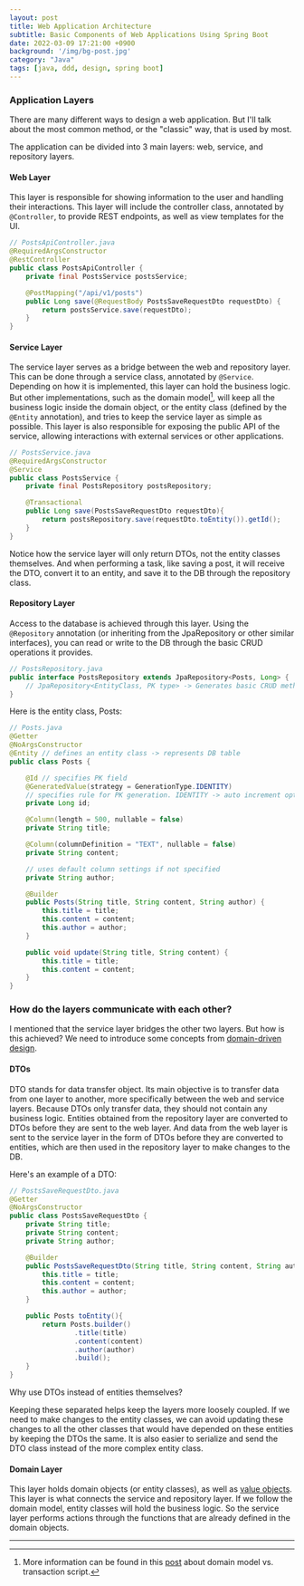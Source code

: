 ```yaml
---
layout: post
title: Web Application Architecture
subtitle: Basic Components of Web Applications Using Spring Boot
date: 2022-03-09 17:21:00 +0900
background: '/img/bg-post.jpg'
category: "Java"
tags: [java, ddd, design, spring boot]
---
```


### Application Layers
There are many different ways to design a web application. But I'll talk about the most common method, or the "classic" way, that is used by most.

The application can be divided into 3 main layers: web, service, and repository layers.


#### Web Layer
This layer is responsible for showing information to the user and handling their interactions. This layer will include the controller class, annotated by `@Controller`, to provide REST endpoints, as well as view templates for the UI.  

```java
// PostsApiController.java
@RequiredArgsConstructor
@RestController
public class PostsApiController {
    private final PostsService postsService;

    @PostMapping("/api/v1/posts")
    public Long save(@RequestBody PostsSaveRequestDto requestDto) {
        return postsService.save(requestDto);
    }
}
```

#### Service Layer
The service layer serves as a bridge between the web and repository layer. This can be done through a service class, annotated by `@Service`. Depending on how it is implemented, this layer can hold the business logic.
But other implementations, such as the domain model[^domainmodel], will keep all the business logic inside the domain object, or the entity class (defined by the `@Entity` annotation), and tries to keep the service layer as simple as possible. This layer is also responsible for exposing the public API of the service, allowing interactions with external services or other applications.

```java
// PostsService.java
@RequiredArgsConstructor
@Service
public class PostsService {
    private final PostsRepository postsRepository;

    @Transactional
    public Long save(PostsSaveRequestDto requestDto){
        return postsRepository.save(requestDto.toEntity()).getId();
    }
}
```

Notice how the service layer will only return DTOs, not the entity classes themselves. And when performing a task, like saving a post, it will receive the DTO, convert it to an entity, and save it to the DB through the repository class. 

#### Repository Layer
Access to the database is achieved through this layer. Using the `@Repository` annotation (or inheriting from the JpaRepository or other similar interfaces), you can read or write to the DB through the basic CRUD operations it provides.

```java
// PostsRepository.java
public interface PostsRepository extends JpaRepository<Posts, Long> {
    // JpaRepository<EntityClass, PK type> -> Generates basic CRUD methods
}
```

Here is the entity class, Posts:
```java
// Posts.java
@Getter
@NoArgsConstructor
@Entity // defines an entity class -> represents DB table
public class Posts {

    @Id // specifies PK field
    @GeneratedValue(strategy = GenerationType.IDENTITY)
    // specifies rule for PK generation. IDENTITY -> auto increment option
    private Long id;

    @Column(length = 500, nullable = false)
    private String title;

    @Column(columnDefinition = "TEXT", nullable = false)
    private String content;

    // uses default column settings if not specified
    private String author;

    @Builder
    public Posts(String title, String content, String author) {
        this.title = title;
        this.content = content;
        this.author = author;
    }

    public void update(String title, String content) {
        this.title = title;
        this.content = content;
    }
}

```

### How do the layers communicate with each other?
I mentioned that the service layer bridges the other two layers. But how is this achieved? We need to introduce some concepts from [domain-driven design](https://en.wikipedia.org/wiki/Domain-driven_design).

#### DTOs
DTO stands for data transfer object. Its main objective is to transfer data from one layer to another, more specifically between the web and service layers. Because DTOs only transfer data, they should not contain any business logic. Entities obtained from the repository layer are converted to DTOs before they are sent to the web layer. And data from the web layer is sent to the service layer in the form of DTOs before they are converted to entities, which are then used in the repository layer to make changes to the DB.

Here's an example of a DTO:
```java
// PostsSaveRequestDto.java
@Getter
@NoArgsConstructor
public class PostsSaveRequestDto {
    private String title;
    private String content;
    private String author;

    @Builder
    public PostsSaveRequestDto(String title, String content, String author) {
        this.title = title;
        this.content = content;
        this.author = author;
    }

    public Posts toEntity(){
        return Posts.builder()
                .title(title)
                .content(content)
                .author(author)
                .build();
    }
}
```

Why use DTOs instead of entities themselves?

Keeping these separated helps keep the layers more loosely coupled. If we need to make changes to the entity classes, we can avoid updating these changes to all the other classes that would have depended on these entities by keeping the DTOs the same. It is also easier to serialize and send the DTO class instead of the more complex entity class.

#### Domain Layer
This layer holds domain objects (or entity classes), as well as [value objects](https://en.wikipedia.org/wiki/Value_object#:~:text=In%20computer%20science%2C%20a%20value,money%20or%20a%20date%20range.). This layer is what connects the service and repository layer. If we follow the domain model, entity classes will hold the business logic. So the service layer performs actions through the functions that are already defined in the domain objects.

---
[^domainmodel]: More information can be found in this [post](https://lorenzo-dee.blogspot.com/2014/06/quantifying-domain-model-vs-transaction-script.html) about domain model vs. transaction script.
